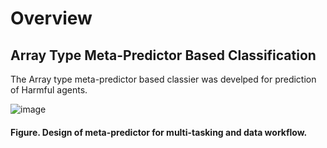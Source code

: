 # Overview
## Array Type Meta-Predictor Based Classification

The Array type meta-predictor based classier was develped for prediction of Harmful agents.

![image](https://user-images.githubusercontent.com/86823471/165199292-b97e61b8-2b5f-4230-91cb-1f8204e96ef3.png)
#### Figure. Design of meta-predictor for multi-tasking and data workflow. 

